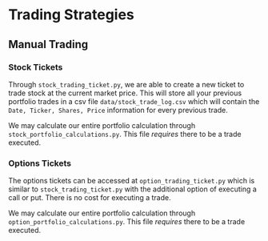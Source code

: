 # Trading Strategies

## Manual Trading

### **Stock Tickets**

Through `stock_trading_ticket.py`, we are able to create a new ticket to trade stock at the current market price. This will store all your previous portfolio trades in a csv file `data/stock_trade_log.csv` which will contain the `Date, Ticker, Shares, Price` information for every previous trade.

We may calculate our entire portfolio calculation through `stock_portfolio_calculations.py`. This file *requires* there to be a trade executed.

### **Options Tickets**

The options tickets can be accessed at `option_trading_ticket.py` which is similar to `stock_trading_ticket.py` with the additional option of executing a call or put. There is no cost for executing a trade.

We may calculate our entire portfolio calculation through `option_portfolio_calculations.py`. This file *requires* there to be a trade executed.